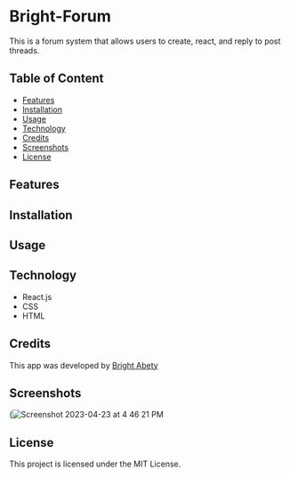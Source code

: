 # Bright-Forum

This is a forum system that allows users to create, react, and reply to post threads.

## Table of Content
- [Features](#features)
- [Installation](#installation)
- [Usage](#usage)
- [Technology](#technology)
- [Credits](#credits)
- [Screenshots](#screenshots)
- [License](#license)

## Features

## Installation


## Usage

## Technology

- React.js
- CSS
- HTML

## Credits

This app was developed by [Bright Abety](https://github.com/kagebright)

## Screenshots
(![Screenshot 2023-04-23 at 4 46 21 PM](https://user-images.githubusercontent.com/113262558/233865625-41522b28-2ff7-4491-a24a-686689f46916.png)


## License

This project is licensed under the MIT License.
